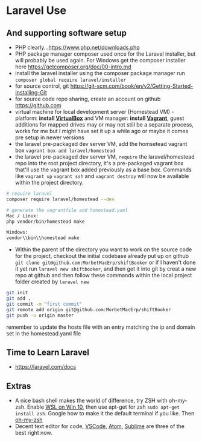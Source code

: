 # Laravel Use

## And supporting software setup

* PHP clearly...<https://www.php.net/downloads.php>
* PHP package manager composer used once for the Laravel installer, but will probably be used again. For Windows get the composer installer here <https://getcomposer.org/doc/00-intro.md>
* install the laravel installer using the composer package manager run `composer global require laravel/installer`
* for source control, git <https://git-scm.com/book/en/v2/Getting-Started-Installing-Git>
* for source code repo sharing, create an account on github <https://github.com>
* virtual machine for local development server (Homestead VM) - platform: **install [VirtualBox](https://www.virtualbox.org/wiki/Downloads)** and VM manager: **install [Vagrant](https://www.vagrantup.com/downloads.html)**, guest additions for mapped drives may or may not still be a separate process, works for me but I might have set it up a while ago or maybe it comes pre setup in newer versions
* the laravel pre-packaged dev server VM, add the homsetead vagrant box `vagrant box add laravel/homestead`
* the laravel pre-packaged dev server VM, `require` the laravel/homestead repo into the root project directory, it's a pre-packaged vagrant box that'll use the vagrant box added previously as a base box. Commands like `vagrant up` `vagrant ssh` and `vagrant destroy` will now be available within the project directory.

```bash
# require laravel
composer require laravel/homestead --dev

# generate the vagrantfile and homestead.yaml
Mac / Linux:
php vendor/bin/homestead make

Windows:
vendor\\bin\\homestead make
```

* Within the parent of the directory you want to work on the source code for the project, checkout the initial codebase already put up on github `git clone git@github.com:MorbetMacErp/shiftBooker` or if I haven't done it yet run `laravel new shiftbooker`, and then get it into git by creat a new repo at github and then follow these commands within the local project folder created by `laravel new`

```bash
git init
git add .
git commit -m "first commit"
git remote add origin git@github.com:MorbetMacErp/shiftBooker
git push -u origin master
```

remember to update the hosts file with an entry matching the ip and domain set in the homestead.yaml file

## Time to Learn Laravel

* <https://laravel.com/docs>

## Extras

* A nice bash shell makes the world of difference, try ZSH with oh-my-zsh. Enable [WSL on Win 10](https://docs.microsoft.com/en-us/windows/wsl/install-win10), then use apt-get for zsh `sudo apt-get install zsh`. Google how to make it the default terminal if you like. Then [oh-my-zsh](https://github.com/robbyrussell/oh-my-zsh)
* Decent text editor for code, [VSCode](https://code.visualstudio.com/Download), [Atom](https://flight-manual.atom.io/getting-started/sections/installing-atom/), [Sublime](https://www.sublimetext.com/3) are three of the best right now.
